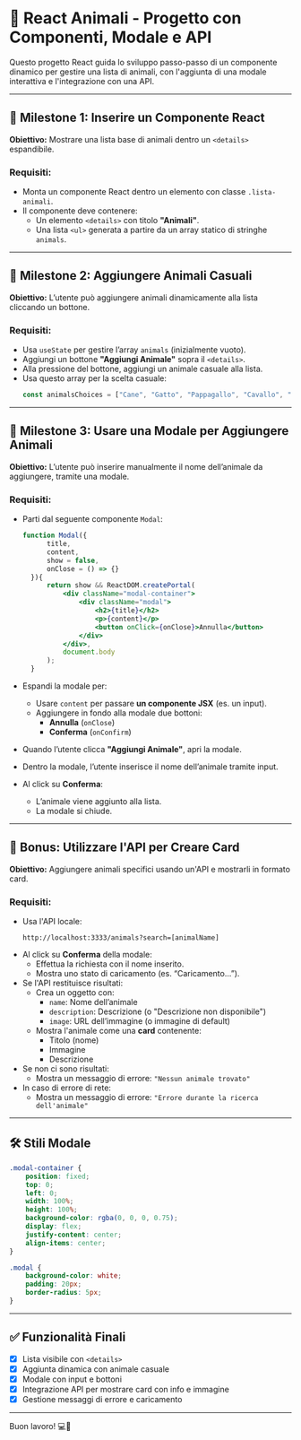 # 🐾 React Animali - Progetto con Componenti, Modale e API

Questo progetto React guida lo sviluppo passo-passo di un componente dinamico per gestire una lista di animali, con l'aggiunta di una modale interattiva e l'integrazione con una API.

---

## 📌 Milestone 1: Inserire un Componente React

**Obiettivo:** Mostrare una lista base di animali dentro un `<details>` espandibile.

### Requisiti:
- Monta un componente React dentro un elemento con classe `.lista-animali`.
- Il componente deve contenere:
  - Un elemento `<details>` con titolo **"Animali"**.
  - Una lista `<ul>` generata a partire da un array statico di stringhe `animals`.

---

## 📌 Milestone 2: Aggiungere Animali Casuali

**Obiettivo:** L’utente può aggiungere animali dinamicamente alla lista cliccando un bottone.

### Requisiti:
- Usa `useState` per gestire l’array `animals` (inizialmente vuoto).
- Aggiungi un bottone **"Aggiungi Animale"** sopra il `<details>`.
- Alla pressione del bottone, aggiungi un animale casuale alla lista.
- Usa questo array per la scelta casuale:
  ```js
  const animalsChoices = ["Cane", "Gatto", "Pappagallo", "Cavallo", "Panda"];
  ```

---

## 📌 Milestone 3: Usare una Modale per Aggiungere Animali

**Obiettivo:** L’utente può inserire manualmente il nome dell’animale da aggiungere, tramite una modale.

### Requisiti:
- Parti dal seguente componente `Modal`:
  ```jsx
  function Modal({
        title, 
        content, 
        show = false, 
        onClose = () => {}
    }){
        return show && ReactDOM.createPortal(
            <div className="modal-container">
                <div className="modal">
                    <h2>{title}</h2>
                    <p>{content}</p>
                    <button onClick={onClose}>Annulla</button>
                </div>
            </div>,
            document.body
        );
    }
  ```

- Espandi la modale per:
  - Usare `content` per passare **un componente JSX** (es. un input).
  - Aggiungere in fondo alla modale due bottoni:
    - **Annulla** (`onClose`)
    - **Conferma** (`onConfirm`)
- Quando l’utente clicca **"Aggiungi Animale"**, apri la modale.
- Dentro la modale, l’utente inserisce il nome dell’animale tramite input.
- Al click su **Conferma**:
  - L’animale viene aggiunto alla lista.
  - La modale si chiude.

---

## 🎯 Bonus: Utilizzare l'API per Creare Card

**Obiettivo:** Aggiungere animali specifici usando un'API e mostrarli in formato card.

### Requisiti:
- Usa l'API locale:
  ```
  http://localhost:3333/animals?search=[animalName]
  ```
- Al click su **Conferma** della modale:
  - Effettua la richiesta con il nome inserito.
  - Mostra uno stato di caricamento (es. “Caricamento...”).
- Se l'API restituisce risultati:
  - Crea un oggetto con:
    - `name`: Nome dell’animale
    - `description`: Descrizione (o "Descrizione non disponibile")
    - `image`: URL dell’immagine (o immagine di default)
  - Mostra l'animale come una **card** contenente:
    - Titolo (nome)
    - Immagine
    - Descrizione
- Se non ci sono risultati:
  - Mostra un messaggio di errore: `"Nessun animale trovato"`
- In caso di errore di rete:
  - Mostra un messaggio di errore: `"Errore durante la ricerca dell'animale"`

---

## 🛠 Stili Modale

```css
.modal-container {
    position: fixed;
    top: 0;
    left: 0;
    width: 100%;
    height: 100%;
    background-color: rgba(0, 0, 0, 0.75);
    display: flex;
    justify-content: center;
    align-items: center;
}

.modal {
    background-color: white;
    padding: 20px;
    border-radius: 5px;
}
```

---

## ✅ Funzionalità Finali

- [x] Lista visibile con `<details>`
- [x] Aggiunta dinamica con animale casuale
- [x] Modale con input e bottoni
- [x] Integrazione API per mostrare card con info e immagine
- [x] Gestione messaggi di errore e caricamento

---

Buon lavoro! 💻🐶